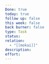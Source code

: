 ```yaml
---
Done: true
today: true
follow up: false
this week: false
back burner: false
type: Task
status:
relation:
  - "[[mokai]]"
description:
effort:
---
```

